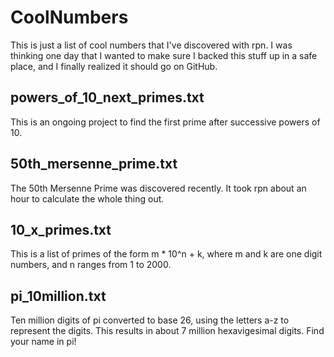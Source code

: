 # CoolNumbers

This is just a list of cool numbers that I've discovered with rpn.  I was thinking one day that I wanted to make sure I backed this stuff up in a safe place, and I finally realized it should go on GitHub.

## powers_of_10_next_primes.txt

This is an ongoing project to find the first prime after successive powers of 10.

## 50th_mersenne_prime.txt

The 50th Mersenne Prime was discovered recently.  It took rpn about an hour to calculate the whole thing out.

## 10_x_primes.txt

This is a list of primes of the form m * 10^n + k, where m and k are one digit numbers, and n ranges from 1 to 2000.

##  pi_10million.txt

Ten million digits of pi converted to base 26, using the letters a-z to represent the digits.  This results in about 7 million hexavigesimal digits.  Find your name in pi!



